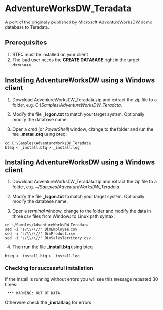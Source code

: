 # AdventureWorksDW_Teradata
A port of the originally published by Microsoft [AdventureWorksDW](https://github.com/dnoeth/AdventureWorksDW_Teradata) demo database to Teradata.

## Prerequisites

 1. BTEQ must be installed on your client
 2. The load user needs the **CREATE DATABASE** right in the target database.
  
## Installing AdventureWorksDW using a Windows client

 1. Download AdventureWorksDW_Teradata.zip and extract the zip file to a folder, e.g. *C:\Samples\AdventureWorksDW_Teradata*.
 2. Modify the file **\_logon.txt** to match your target system. Optionally modify the database name.
 
 3. Open a *cmd* (or *PowerShell*) window, change to the folder and run the file **\_install.btq** using bteq:
```
cd C:\Samples\AdventureWorksDW_Teradata
bteq < _install.btq > _install.log
```

## Installing AdventureWorksDW using a Windows client

 1. Download AdventureWorksDW_Teradata.zip and extract the zip file to a folder, e.g. *~/Samples/AdventureWorksDW_Teradata*.
 2. Modify the file **\_logon.txt** to match your target system. Optionally modify the database name.
 
 3. Open a *terminal* window, change to the folder and modify the data in three csv files from Windows to Linux path syntax:
```
cd ~/Samples/AdventureWorksDW_Teradata
sed -i 's/\\/\//' DimEmployee.csv
sed -i 's/\\/\//' DimProduct.csv
sed -i 's/\\/\//' DimSalesTerritory.csv
```
 4. Then run the file **\_install.btq** using bteq:
```
bteq < _install.btq > _install.log
```
### Checking for successful installation

If the install is running without errors you will see this message repeated 30 times: 
```
 *** WARNING: OUT OF DATA.
```

Otherwise check the **\_install.log** for errors
